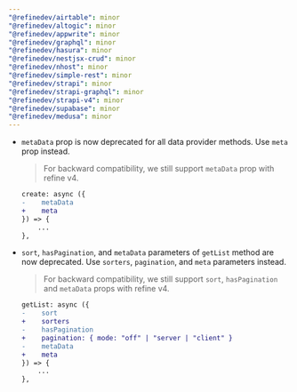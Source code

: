 ```yaml
---
"@refinedev/airtable": minor
"@refinedev/altogic": minor
"@refinedev/appwrite": minor
"@refinedev/graphql": minor
"@refinedev/hasura": minor
"@refinedev/nestjsx-crud": minor
"@refinedev/nhost": minor
"@refinedev/simple-rest": minor
"@refinedev/strapi": minor
"@refinedev/strapi-graphql": minor
"@refinedev/strapi-v4": minor
"@refinedev/supabase": minor
"@refinedev/medusa": minor
---
```


-   `metaData` prop is now deprecated for all data provider methods. Use `meta` prop instead.

    > For backward compatibility, we still support `metaData` prop with refine v4.

    ```diff
    create: async ({
    -    metaData
    +    meta
    }) => {
        ...
    },
    ```

-   `sort`, `hasPagination`, and `metaData` parameters of `getList` method are now deprecated. Use `sorters`, `pagination`, and `meta` parameters instead.

    > For backward compatibility, we still support `sort`, `hasPagination` and `metaData` props with refine v4.

    ```diff
    getList: async ({
    -    sort
    +    sorters
    -    hasPagination
    +    pagination: { mode: "off" | "server | "client" }
    -    metaData
    +    meta
    }) => {
        ...
    },
    ```
